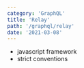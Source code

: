 ```yaml
---
category: 'GraphQL'
title: 'Relay'
path: '/graphql/relay'
date: '2021-03-08'
---
```


- javascript framework
- strict conventions
